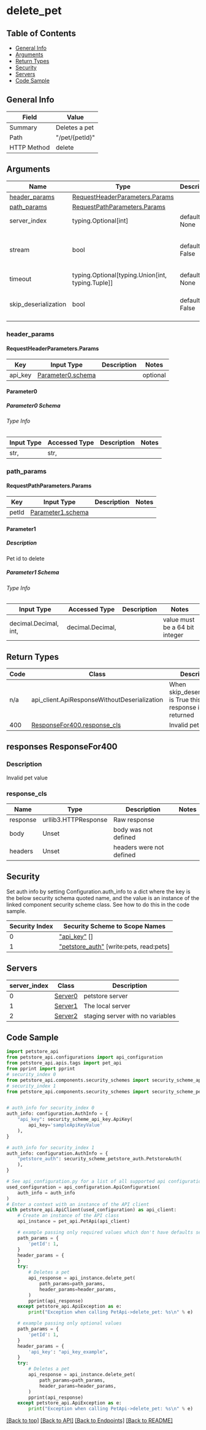 <a name="deletepet"></a>
# **delete_pet**

## Table of Contents
- [General Info](#general-info)
- [Arguments](#arguments)
- [Return Types](#return-types)
- [Security](#security)
- [Servers](#servers)
- [Code Sample](#code-sample)

## General Info
| Field | Value |
| ----- | ----- |
| Summary | Deletes a pet |
| Path | "/pet/{petId}" |
| HTTP Method | delete |

## Arguments

Name | Type | Description  | Notes
------------- | ------------- | ------------- | -------------
[header_params](#header_params) | [RequestHeaderParameters.Params](#requestheaderparametersparams) | |
[path_params](#path_params) | [RequestPathParameters.Params](#requestpathparametersparams) | |
server_index | typing.Optional[int] | default is None | Allows one to select a different server
stream | bool | default is False | if True then the response.content will be streamed and loaded from a file like object. When downloading a file, set this to True to force the code to deserialize the content to a FileSchema file
timeout | typing.Optional[typing.Union[int, typing.Tuple]] | default is None | the timeout used by the rest client
skip_deserialization | bool | default is False | when True, headers and body will be unset and an instance of api_client.ApiResponseWithoutDeserialization will be returned

### header_params
#### RequestHeaderParameters.Params

Key | Input Type | Description  | Notes
------------- | ------------- | ------------- | -------------
api_key | [Parameter0.schema](#parameter0-schema) | | optional


#### Parameter0

##### Parameter0 Schema

###### Type Info
Input Type | Accessed Type | Description | Notes
------------ | ------------- | ------------- | -------------
str,  | str,  |  |

### path_params
#### RequestPathParameters.Params

Key | Input Type | Description  | Notes
------------- | ------------- | ------------- | -------------
petId | [Parameter1.schema](#parameter1-schema) | | 


#### Parameter1

##### Description
Pet id to delete

##### Parameter1 Schema

###### Type Info
Input Type | Accessed Type | Description | Notes
------------ | ------------- | ------------- | -------------
decimal.Decimal, int,  | decimal.Decimal,  |  | value must be a 64 bit integer

## Return Types

Code | Class | Description
------------- | ------------- | -------------
n/a | api_client.ApiResponseWithoutDeserialization | When skip_deserialization is True this response is returned
400 | [ResponseFor400.response_cls](#response_400response_cls) | Invalid pet value

## responses ResponseFor400

### Description
Invalid pet value

### response_cls
Name | Type | Description  | Notes
------------- | ------------- | ------------- | -------------
response | urllib3.HTTPResponse | Raw response |
body | Unset | body was not defined |
headers | Unset | headers were not defined |

## Security

Set auth info by setting Configuration.auth_info to a dict where the
key is the below security schema quoted name, and the value is an instance of the linked
component security scheme class. See how to do this in the code sample.

| Security Index | Security Scheme to Scope Names |
| -------------- | ------------------------------ |
| 0       | ["api_key"](../../../components/security_schemes/security_scheme_api_key.md) []<br> |
| 1       | ["petstore_auth"](../../../components/security_schemes/security_scheme_petstore_auth.md) [write:pets, read:pets]<br> |

## Servers
server_index | Class | Description
------------ | ----- | ------------
0 | [Server0](../../../servers/server_0.md) | petstore server
1 | [Server1](../../../servers/server_1.md) | The local server
2 | [Server2](../../../servers/server_2.md) | staging server with no variables

## Code Sample

```python
import petstore_api
from petstore_api.configurations import api_configuration
from petstore_api.apis.tags import pet_api
from pprint import pprint
# security_index 0
from petstore_api.components.security_schemes import security_scheme_api_key
# security_index 1
from petstore_api.components.security_schemes import security_scheme_petstore_auth


# auth_info for security_index 0
auth_info: configuration.AuthInfo = {
    "api_key": security_scheme_api_key.ApiKey(
        api_key='sampleApiKeyValue'
    ),
}

# auth_info for security_index 1
auth_info: configuration.AuthInfo = {
    "petstore_auth": security_scheme_petstore_auth.PetstoreAuth(
    ),
}

# See api_configuration.py for a list of all supported api configuration parameters
used_configuration = api_configuration.ApiConfiguration(
    auth_info = auth_info
)
# Enter a context with an instance of the API client
with petstore_api.ApiClient(used_configuration) as api_client:
    # Create an instance of the API class
    api_instance = pet_api.PetApi(api_client)

    # example passing only required values which don't have defaults set
    path_params = {
        'petId': 1,
    }
    header_params = {
    }
    try:
        # Deletes a pet
        api_response = api_instance.delete_pet(
            path_params=path_params,
            header_params=header_params,
        )
        pprint(api_response)
    except petstore_api.ApiException as e:
        print("Exception when calling PetApi->delete_pet: %s\n" % e)

    # example passing only optional values
    path_params = {
        'petId': 1,
    }
    header_params = {
        'api_key': "api_key_example",
    }
    try:
        # Deletes a pet
        api_response = api_instance.delete_pet(
            path_params=path_params,
            header_params=header_params,
        )
        pprint(api_response)
    except petstore_api.ApiException as e:
        print("Exception when calling PetApi->delete_pet: %s\n" % e)
```

[[Back to top]](#top) [[Back to API]](../PetApi.md) [[Back to Endpoints]](../../../../README.md#Endpoints) [[Back to README]](../../../../README.md)
